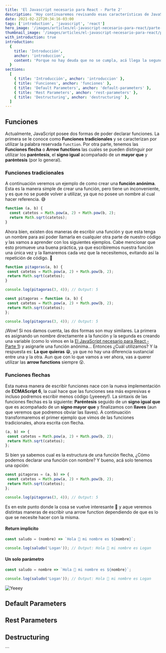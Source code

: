 ```yaml
---
title: 'El Javascript necesario para React - Parte 2'
description: 'Hoy continuaremos revisando esas características de JavaScript que no ayudarán al momento de estar desarrollando en React. Revisaremos Funciones, Default Parameters, Rest Parameters y Destructuring. Aprendamos juntos lo que JavaScript tiene para enseñarnos.'
date: 2021-02-22T20:34:16-03:00
tags: ['introduction', 'javascript', 'react']
hero_image: '/images/articles/el-javascript-necesario-para-react/parte-2/el-javascript-necesario-para-react-parte-2.png'
thumbnail_image: '/images/articles/el-javascript-necesario-para-react/parte-2/thumbnail.png'
with_introduction: true
introduction:
  {
    title: 'Introducción',
    anchor: 'introduccion',
    content: 'Porque no hay deuda que no se cumpla, acá llega la segunda parte del JavaScript necesario para React. Hoy nos enfocaremos en todo lo que JS tiene para ofrecernos en **funciones**, viendo como podemos declararlas, sus argumentos y como trabajar con estos últimos. _¡Ya cada vez falta menos!_',
  }
sections:
  [
    { title: 'Introducción', anchor: 'introduccion' },
    { title: 'Funciones', anchor: 'funciones' },
    { title: 'Default Parameters', anchor: 'default-parameters' },
    { title: 'Rest Parameters', anchor: 'rest-parameters' },
    { title: 'Destructuring', anchor: 'destructuring' },
  ]
---
```


<h2 id="funciones">Funciones</h2>

Actualmente, JavaScript posee dos formas de poder declarar funciones. La primera se le conoce como **Funciones tradicionales** y se caracterizan por utilizar la palabra reservada `function`. Por otra parte, tenemos las **Funciones flecha** o **Arrow functions** las cuales se pueden distinguir por utilizar los **paréntesis**, el **signo igual** acompañado de un **mayor que** y **paréntesis** (por lo general).

<h3>Funciones tradicionales</h3>

A continuación veremos un ejemplo de como crear una **función anónima**. Esta es la manera simple de crear una función, pero tiene un inconveniente, y es que no se puede volver a utilizar, ya que no posee un nombre al cual hacer referencia. 😅

```javascript
function (a, b) {
  const catetos = Math.pow(a, 2) + Math.pow(b, 2);
  return Math.sqrt(catetos);
}
```

Ahora bien, existen dos maneras de escribir una función y que esta tenga un nombre para así poder llamarla en cualquier otra parte de nuestro código y las vamos a aprender con los siguientes ejemplos. Cabe mencionar que esto promueve una buena práctica, ya que escribiremos nuestra función una única vez y la llamaremos cada vez que la necesitemos, evitando así la repetición de código. 💛

```javascript
function pitagoras(a, b) {
 const catetos = Math.pow(a, 2) + Math.pow(b, 2);
 return Math.sqrt(catetos);
}

console.log(pitagoras(3, 4)); // Output: 5
```

```javascript
const pitagoras = function (a, b) {
 const catetos = Math.pow(a, 2) + Math.pow(b, 2);
 return Math.sqrt(catetos);
};

console.log(pitagoras(3, 4)); // Output: 5
```

¡Wow! Si nos damos cuenta, las dos formas son muy similares. La primera es asignando un nombre directamente a la función y la segunda es creando una variable (como lo vimos en la <a href="https://eduardoalvarez.dev/articulos/el-javascript-necesario-para-react-parte-1" target="_blank" rel="noopener noreferrer">El JavaScript necesario para React - Parte 1</a>) y asignarle una función anónima... Entonces ¿Cuál utilizamos? Y la respuesta es: **La que quieras** 😁, ya que no hay una diferencia sustancial entre una y la otra. Aun que con lo que vamos a ver ahora, vas a querer utilizar las **arrow functions** siempre 😮.

<h3>Funciones flechas</h3>

Esta nueva manera de escribir funciones nace con la nueva implementación de **ECMAScript 6**, la cual hace que las funciones sea más expresivas e incluso podremos escribir menos código (¡yeeeey!). La sintaxis de las funciones flechas es la siguiente: **Paréntesis** seguido de un **signo igual que** que es acompañado de un **signo mayor que** y finalizamos con **llaves** (aun que veremos que podremos obviar las llaves). A continuación transformaremos el primer ejemplo que vimos de las funciones tradicionales, ahora escrita con flecha.

```javascript
(a, b) => {
 const catetos = Math.pow(a, 2) + Math.pow(b, 2);
 return Math.sqrt(catetos);
};
```

Si bien ya sabemos cual es la estructura de una función flecha, ¿Cómo podemos declarar una función con nombre? Y bueno, acá solo tenemos una opción:

```javascript
const pitagoras = (a, b) => {
 const catetos = Math.pow(a, 2) + Math.pow(b, 2);
 return Math.sqrt(catetos);
};

console.log(pitagoras(3, 4)); // Output: 5
```

Es en este punto donde la cosa se vuelve interesante 🤩 y aque veremos distintas maneras de escribír una arrow function dependiendo de que es lo que se necesite hacer con la misma.

<h4>Return implicito</h4>

```javascript
const saludo = (nombre) => `Hola 👋 mi nombre es ${nombre}`;

console.log(saludo('Logan')); // Output: Hola 👋 mi nombre es Logan
```

<h4>Un solo parámetro</h4>

```javascript
const saludo = nombre => `Hola 👋 mi nombre es ${nombre}`;

console.log(saludo('Logan')); // Output: Hola 👋 mi nombre es Logan
```

![Yeeey](https://media.giphy.com/media/3ornkbfsCdhrvJ6Iuc/giphy.gif)

<h2 id="default-parameters">Default Parameters</h2>

<h2 id="rest-parameters">Rest Parameters</h2>

<h2 id="destructuring">Destructuring</h2>
```
